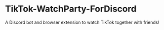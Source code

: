 # TikTok-WatchParty-ForDiscord
A Discord bot and browser extension to watch TikTok together with friends!
